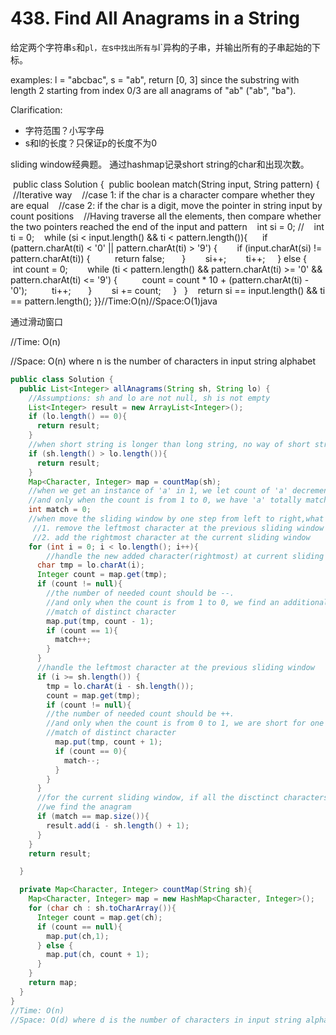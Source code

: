 # 438. Find All Anagrams in a String

给定两个字符串`s`和`pl，在`s`中找出所有与`l`异构的子串，并输出所有的子串起始的下标。

examples: l = "abcbac", s = "ab", return [0, 3] since the substring with length 2 starting from index 0/3 are all anagrams of "ab" ("ab", "ba").

Clarification:
+ 字符范围？小写字母
+ s和l的长度？只保证p的长度不为0

sliding window经典题。 通过hashmap记录short string的char和出现次数。

 public class Solution {  public boolean match(String input, String pattern) {    //Iterative way    //case 1: if the char is a character compare whether they are equal    //case 2: if the char is a digit, move the pointer in string input by count positions    //Having traverse all the elements, then compare whether the two pointers reached the end of the input and pattern    int si = 0; //    int ti = 0;    while (si < input.length() && ti < pattern.length()){      if (pattern.charAt(ti) < '0' || pattern.charAt(ti) > '9') {        if (input.charAt(si) != pattern.charAt(ti)) {          return false;        }        si++;        ti++;      } else {        int count = 0;        while (ti < pattern.length() && pattern.charAt(ti) >= '0' && pattern.charAt(ti) <= '9') {          count = count * 10 + (pattern.charAt(ti) - '0');          ti++;        }        si += count;      }    }    return si == input.length() && ti == pattern.length();  }}//Time:O(n)//Space:O(1)​java

通过滑动窗口

//Time: O(n)

//Space: O(n) where n is the number of characters in input string alphabet

```java
public class Solution {
  public List<Integer> allAnagrams(String sh, String lo) {
    //Assumptions: sh and lo are not null, sh is not empty
    List<Integer> result = new ArrayList<Integer>();
    if (lo.length() == 0){
      return result;
    }
    //when short string is longer than long string, no way of short string is anagram of long string.
    if (sh.length() > lo.length()){
      return result;
    }
    Map<Character, Integer> map = countMap(sh);
    //when we get an instance of 'a' in 1, we let count of 'a' decremented by 1
    //and only when the count is from 1 to 0, we have 'a' totally matched
    int match = 0;
    //when move the sliding window by one step from left to right,what we only need to change is
     //1. remove the leftmost character at the previous sliding window
     //2. add the rightmost character at the current sliding window
    for (int i = 0; i < lo.length(); i++){
        //handle the new added character(rightmost) at current sliding window
      char tmp = lo.charAt(i);
      Integer count = map.get(tmp);
      if (count != null){
        //the number of needed count should be --.
        //and only when the count is from 1 to 0, we find an additional
        //match of distinct character
        map.put(tmp, count - 1);
        if (count == 1){
          match++;
        }
      }
      //handle the leftmost character at the previous sliding window
      if (i >= sh.length()) {
        tmp = lo.charAt(i - sh.length());
        count = map.get(tmp);
        if (count != null){
        //the number of needed count should be ++.
        //and only when the count is from 0 to 1, we are short for one
        //match of distinct character
          map.put(tmp, count + 1);
          if (count == 0){
            match--;
          }
        }
      }
      //for the current sliding window, if all the disctinct characters are matched, the count are all zero
      //we find the anagram 
      if (match == map.size()){
        result.add(i - sh.length() + 1);
      }
    }
    return result;

  }

  private Map<Character, Integer> countMap(String sh){
    Map<Character, Integer> map = new HashMap<Character, Integer>();
    for (char ch : sh.toCharArray()){
      Integer count = map.get(ch);
      if (count == null){
        map.put(ch,1);
      } else {
        map.put(ch, count + 1);
      }
    }
    return map;
  }
}
//Time: O(n)
//Space: O(d) where d is the number of characters in input string alphabet
```